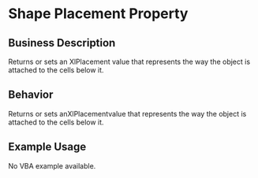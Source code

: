# Shape Placement Property

## Business Description
Returns or sets an XlPlacement value that represents the way the object is attached to the cells below it.

## Behavior
Returns or sets anXlPlacementvalue that represents the way the object is attached to the cells below it.

## Example Usage
No VBA example available.